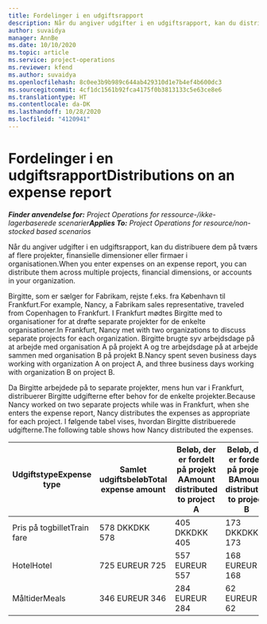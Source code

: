 ```yaml
---
title: Fordelinger i en udgiftsrapport
description: Når du angiver udgifter i en udgiftsrapport, kan du distribuere dem på tværs af flere projekter, juridiske enheder eller firmaer i organisationen.
author: suvaidya
manager: AnnBe
ms.date: 10/10/2020
ms.topic: article
ms.service: project-operations
ms.reviewer: kfend
ms.author: suvaidya
ms.openlocfilehash: 8c0ee3b9b989c644ab429310d1e7b4ef4b600dc3
ms.sourcegitcommit: 4cf1dc1561b92fca4175f0b3813133c5e63ce8e6
ms.translationtype: HT
ms.contentlocale: da-DK
ms.lasthandoff: 10/28/2020
ms.locfileid: "4120941"
---
```

# <a name="distributions-on-an-expense-report"></a><span data-ttu-id="6b096-103">Fordelinger i en udgiftsrapport</span><span class="sxs-lookup"><span data-stu-id="6b096-103">Distributions on an expense report</span></span>

<span data-ttu-id="6b096-104">_**Finder anvendelse for:** Project Operations for ressource-/ikke-lagerbaserede scenarier_</span><span class="sxs-lookup"><span data-stu-id="6b096-104">_**Applies To:** Project Operations for resource/non-stocked based scenarios_</span></span>

<span data-ttu-id="6b096-105">Når du angiver udgifter i en udgiftsrapport, kan du distribuere dem på tværs af flere projekter, finansielle dimensioner eller firmaer i organisationen.</span><span class="sxs-lookup"><span data-stu-id="6b096-105">When you enter expenses on an expense report, you can distribute them across multiple projects, financial dimensions, or accounts in your organization.</span></span>

<span data-ttu-id="6b096-106">Birgitte, som er sælger for Fabrikam, rejste f.eks. fra København til Frankfurt.</span><span class="sxs-lookup"><span data-stu-id="6b096-106">For example, Nancy, a Fabrikam sales representative, traveled from Copenhagen to Frankfurt.</span></span> <span data-ttu-id="6b096-107">I Frankfurt mødtes Birgitte med to organisationer for at drøfte separate projekter for de enkelte organisationer.</span><span class="sxs-lookup"><span data-stu-id="6b096-107">In Frankfurt, Nancy met with two organizations to discuss separate projects for each organization.</span></span> <span data-ttu-id="6b096-108">Birgitte brugte syv arbejdsdage på at arbejde med organisation A på projekt A og tre arbejdsdage på at arbejde sammen med organisation B på projekt B.</span><span class="sxs-lookup"><span data-stu-id="6b096-108">Nancy spent seven business days working with organization A on project A, and three business days working with organization B on project B.</span></span>

<span data-ttu-id="6b096-109">Da Birgitte arbejdede på to separate projekter, mens hun var i Frankfurt, distribuerer Birgitte udgifterne efter behov for de enkelte projekter.</span><span class="sxs-lookup"><span data-stu-id="6b096-109">Because Nancy worked on two separate projects while was in Frankfurt, when she enters the expense report, Nancy distributes the expenses as appropriate for each project.</span></span> <span data-ttu-id="6b096-110">I følgende tabel vises, hvordan Birgitte distribuerede udgifterne.</span><span class="sxs-lookup"><span data-stu-id="6b096-110">The following table shows how Nancy distributed the expenses.</span></span>

| <span data-ttu-id="6b096-111">Udgiftstype</span><span class="sxs-lookup"><span data-stu-id="6b096-111">Expense type</span></span> | <span data-ttu-id="6b096-112">Samlet udgiftsbeløb</span><span class="sxs-lookup"><span data-stu-id="6b096-112">Total expense amount</span></span> | <span data-ttu-id="6b096-113">Beløb, der er fordelt på projekt A</span><span class="sxs-lookup"><span data-stu-id="6b096-113">Amount distributed to project A</span></span> | <span data-ttu-id="6b096-114">Beløb, der er fordelt på projekt B</span><span class="sxs-lookup"><span data-stu-id="6b096-114">Amount distributed to project B</span></span> |
|--------------|----------------------|---------------------------------|---------------------------------|
| <span data-ttu-id="6b096-115">Pris på togbillet</span><span class="sxs-lookup"><span data-stu-id="6b096-115">Train fare</span></span>   | <span data-ttu-id="6b096-116">578 DKK</span><span class="sxs-lookup"><span data-stu-id="6b096-116">DKK 578</span></span>              | <span data-ttu-id="6b096-117">405 DKK</span><span class="sxs-lookup"><span data-stu-id="6b096-117">DKK 405</span></span>                         | <span data-ttu-id="6b096-118">173 DKK</span><span class="sxs-lookup"><span data-stu-id="6b096-118">DKK 173</span></span>                         |
| <span data-ttu-id="6b096-119">Hotel</span><span class="sxs-lookup"><span data-stu-id="6b096-119">Hotel</span></span>        | <span data-ttu-id="6b096-120">725 EUR</span><span class="sxs-lookup"><span data-stu-id="6b096-120">EUR 725</span></span>              | <span data-ttu-id="6b096-121">557 EUR</span><span class="sxs-lookup"><span data-stu-id="6b096-121">EUR 557</span></span>                         | <span data-ttu-id="6b096-122">168 EUR</span><span class="sxs-lookup"><span data-stu-id="6b096-122">EUR 168</span></span>                         |
| <span data-ttu-id="6b096-123">Måltider</span><span class="sxs-lookup"><span data-stu-id="6b096-123">Meals</span></span>        | <span data-ttu-id="6b096-124">346 EUR</span><span class="sxs-lookup"><span data-stu-id="6b096-124">EUR 346</span></span>              | <span data-ttu-id="6b096-125">284 EUR</span><span class="sxs-lookup"><span data-stu-id="6b096-125">EUR 284</span></span>                         | <span data-ttu-id="6b096-126">62 EUR</span><span class="sxs-lookup"><span data-stu-id="6b096-126">EUR 62</span></span>                          |
